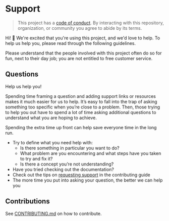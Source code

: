 # Support

> This project has a [code of conduct](./CODE_OF_CONDUCT.md).
> By interacting with this repository, organization, or community you agree to abide by its terms.

Hi! :wave: We're excited that you're using this project, and we'd love to help. To help us help you, please read through the following guidelines.

Please understand that the people involved with this project often do so for fun, next to their day job; you are not entitled to free customer service.

## Questions

Help us help you!

Spending time framing a question and adding support links or resources makes it much easier for us to help. It’s easy to fall into the trap of asking something too specific when you’re close to a problem. Then, those trying to help you out have to spend a lot of time asking additional questions to understand what you are hoping to achieve.

Spending the extra time up front can help save everyone time in the long run.

* Try to define what you need help with:
    * Is there something in particular you want to do?
    * What problem are you encountering and what steps have you taken to try and fix it?
    * Is there a concept you’re not understanding?
* Have you tried checking out the documentation?
* Check out the tips on [requesting support](./CONTRIBUTING.md) in the contributing guide
* The more time you put into asking your question, the better we can help you

## Contributions

See [CONTRIBUTING.md](./CONTRIBUTING.md) on how to contribute.
